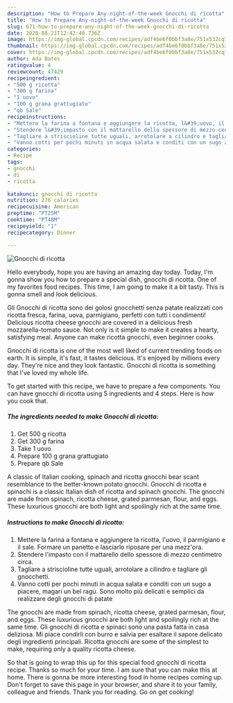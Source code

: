 ```yaml
---
description: "How to Prepare Any-night-of-the-week Gnocchi di ricotta"
title: "How to Prepare Any-night-of-the-week Gnocchi di ricotta"
slug: 671-how-to-prepare-any-night-of-the-week-gnocchi-di-ricotta
date: 2020-08-21T12:42:40.736Z
image: https://img-global.cpcdn.com/recipes/adf4be6f0bbf3a8e/751x532cq70/gnocchi-di-ricotta-recipe-main-photo.jpg
thumbnail: https://img-global.cpcdn.com/recipes/adf4be6f0bbf3a8e/751x532cq70/gnocchi-di-ricotta-recipe-main-photo.jpg
cover: https://img-global.cpcdn.com/recipes/adf4be6f0bbf3a8e/751x532cq70/gnocchi-di-ricotta-recipe-main-photo.jpg
author: Ada Bates
ratingvalue: 4
reviewcount: 47429
recipeingredient:
- "500 g ricotta"
- "300 g farina"
- "1 uovo"
- "100 g grana grattugiato"
- "qb Sale"
recipeinstructions:
- "Mettere la farina a fontana e aggiungere la ricotta, l&#39;uovo, il parmigiano e il sale. Formare un panetto e lasciarlo riposare per una mezz&#39;ora."
- "Stendere l&#39;impasto con il mattarello dello spessore di mezzo centimetro circa."
- "Tagliare a striscioline tutte uguali, arrotolare a cilindro e tagliare gli gnocchetti."
- "Vanno cotti per pochi minuti in acqua salata e conditi con un sugo a piacere, magari un bel ragù. Sono molto più delicati e semplici da realizzare degli gnocchi di patate"
categories:
- Recipe
tags:
- gnocchi
- di
- ricotta

katakunci: gnocchi di ricotta 
nutrition: 276 calories
recipecuisine: American
preptime: "PT25M"
cooktime: "PT48M"
recipeyield: "1"
recipecategory: Dinner

---
```



![Gnocchi di ricotta](https://img-global.cpcdn.com/recipes/adf4be6f0bbf3a8e/751x532cq70/gnocchi-di-ricotta-recipe-main-photo.jpg)

Hello everybody, hope you are having an amazing day today. Today, I'm gonna show you how to prepare a special dish, gnocchi di ricotta. One of my favorites food recipes. This time, I am going to make it a bit tasty. This is gonna smell and look delicious.

Gli Gnocchi di ricotta sono dei golosi gnocchetti senza patate realizzati con ricotta fresca, farina, uova, parmigiano, perfetti con tutti i condimenti! Delicious ricotta cheese gnocchi are covered in a delicious fresh mozzarella-tomato sauce. Not only is it simple to make it creates a hearty, satisfying meal. Anyone can make ricotta gnocchi, even beginner cooks.

Gnocchi di ricotta is one of the most well liked of current trending foods on earth. It is simple, it's fast, it tastes delicious. It's enjoyed by millions every day. They're nice and they look fantastic. Gnocchi di ricotta is something that I've loved my whole life.


To get started with this recipe, we have to prepare a few components. You can have gnocchi di ricotta using 5 ingredients and 4 steps. Here is how you cook that.

<!--inarticleads1-->

##### The ingredients needed to make Gnocchi di ricotta:

1. Get 500 g ricotta
1. Get 300 g farina
1. Take 1 uovo
1. Prepare 100 g grana grattugiato
1. Prepare qb Sale


A classic of Italian cooking, spinach and ricotta gnocchi bear scant resemblance to the better-known potato gnocchi. Gnocchi di ricotta e spinachi is a classic Italian dish of ricotta and spinach gnocchi. The gnocchi are made from spinach, ricotta cheese, grated parmesan, flour, and eggs. These luxurious gnocchi are both light and spoilingly rich at the same time. 

<!--inarticleads2-->

##### Instructions to make Gnocchi di ricotta:

1. Mettere la farina a fontana e aggiungere la ricotta, l&#39;uovo, il parmigiano e il sale. Formare un panetto e lasciarlo riposare per una mezz&#39;ora.
1. Stendere l&#39;impasto con il mattarello dello spessore di mezzo centimetro circa.
1. Tagliare a striscioline tutte uguali, arrotolare a cilindro e tagliare gli gnocchetti.
1. Vanno cotti per pochi minuti in acqua salata e conditi con un sugo a piacere, magari un bel ragù. Sono molto più delicati e semplici da realizzare degli gnocchi di patate


The gnocchi are made from spinach, ricotta cheese, grated parmesan, flour, and eggs. These luxurious gnocchi are both light and spoilingly rich at the same time. Gli gnocchi di ricotta e spinaci sono una pasta fatta in casa deliziosa. Mi piace condirli con burro e salvia per esaltare il sapore delicato degli ingredienti principali. Ricotta gnocchi are some of the simplest to make, requiring only a quality ricotta cheese. 

So that is going to wrap this up for this special food gnocchi di ricotta recipe. Thanks so much for your time. I am sure that you can make this at home. There is gonna be more interesting food in home recipes coming up. Don't forget to save this page in your browser, and share it to your family, colleague and friends. Thank you for reading. Go on get cooking!
